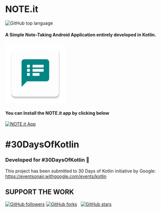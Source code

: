 # NOTE.it

![GitHub top language](https://img.shields.io/github/languages/top/hrshmistry/NOTE.it?color=%23018685)
#### A Simple Note-Taking Android Application entirely developed in Kotlin.
![NOTE.it icon](https://github.com/hrshmistry/NOTE.it/blob/master/app/src/main/res/mipmap-xxxhdpi/ic_launcher.png "NOTE.it")

#### You can Install the NOTE.it app by clicking below

[![NOTE.it App](https://img.shields.io/badge/NOTE.it-APK-%23018786)](https://github.com/hrshmistry/NOTE.it/raw/master/NOTE.it.apk)

# #30DaysOfKotlin
### Developed for #30DaysOfKotlin 💖
This project has been submitted to 30 Days of Kotlin initiative by Google: https://eventsonair.withgoogle.com/events/kotlin

## SUPPORT THE WORK

[![GitHub followers](https://img.shields.io/github/followers/hrshmistry?label=follow&style=social)](https://github.com/hrshmistry?tab=followers)
[![GitHub forks](https://img.shields.io/github/forks/hrshmistry/NOTE.it?label=forks&style=social)](https://github.com/hrshmistry/NOTE.it/network) &nbsp;
[![GitHub stars](https://img.shields.io/github/stars/hrshmistry/NOTE.it?style=social)](https://github.com/hrshmistry/NOTE.it/stargazers)
&nbsp;

